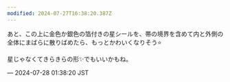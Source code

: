 ```yaml
---
modified: 2024-07-27T16:38:20.387Z
---
```


<p>あと、この上に金色か銀色の箔付きの星シールを、帯の境界を含めて内と外側の全体にまばらに散りばめたら、もっとかわいくなりそう⭐</p><p>星じゃなくてきらきらの形✨でもいいかもね。</p>

&mdash; 2024-07-28 01:38:20 JST

<!-- Original URL: https://mastodon.social/@sakuramochi0/112859434214190990-->
